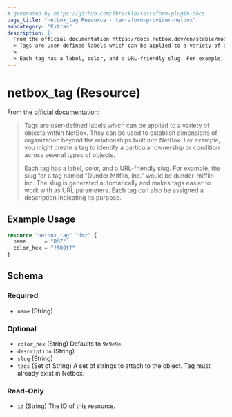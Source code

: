 ```yaml
---
# generated by https://github.com/fbreckle/terraform-plugin-docs
page_title: "netbox_tag Resource - terraform-provider-netbox"
subcategory: "Extras"
description: |-
  From the official documentation https://docs.netbox.dev/en/stable/models/extras/tag/:
  > Tags are user-defined labels which can be applied to a variety of objects within NetBox. They can be used to establish dimensions of organization beyond the relationships built into NetBox. For example, you might create a tag to identify a particular ownership or condition across several types of objects.
  >
  > Each tag has a label, color, and a URL-friendly slug. For example, the slug for a tag named "Dunder Mifflin, Inc." would be dunder-mifflin-inc. The slug is generated automatically and makes tags easier to work with as URL parameters. Each tag can also be assigned a description indicating its purpose.
---
```


# netbox_tag (Resource)

From the [official documentation](https://docs.netbox.dev/en/stable/models/extras/tag/):
> Tags are user-defined labels which can be applied to a variety of objects within NetBox. They can be used to establish dimensions of organization beyond the relationships built into NetBox. For example, you might create a tag to identify a particular ownership or condition across several types of objects.
>
> Each tag has a label, color, and a URL-friendly slug. For example, the slug for a tag named "Dunder Mifflin, Inc." would be dunder-mifflin-inc. The slug is generated automatically and makes tags easier to work with as URL parameters. Each tag can also be assigned a description indicating its purpose.

## Example Usage

```terraform
resource "netbox_tag" "dmz" {
  name      = "DMZ"
  color_hex = "ff00ff"
}
```

<!-- schema generated by tfplugindocs -->
## Schema

### Required

- `name` (String)

### Optional

- `color_hex` (String) Defaults to `9e9e9e`.
- `description` (String)
- `slug` (String)
- `tags` (Set of String) A set of strings to attach to the object. Tag must already exist in Netbox.

### Read-Only

- `id` (String) The ID of this resource.


